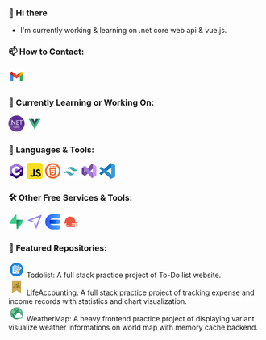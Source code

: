 ### 👋 Hi there
- I'm currently working & learning on .net core web api & vue.js.
  
### 📫 How to Contact:
[![Email](./assets/gmail.png)](mailto:aaronguitarnoob90425@gmail.com)
  
### 🚀 Currently Learning or Working On:
[![.NET Core](./assets/dotnetcore.png)](https://dotnet.microsoft.com)
[![Vue.js](./assets/vue.png)](https://vuejs.org/)
  
### 🧰 Languages & Tools:
[![C#](./assets/csharp.png)](https://dotnet.microsoft.com/en-us/languages/csharp)
[![Javascript](./assets/javascript.png)](https://nodejs.org/)
[![HTML](./assets/html.png)](https://developer.mozilla.org/en-US/docs/Web/HTML)
[![TailwindCSS](./assets/tailwindcss.png)](https://tailwindcss.com/)
[![Visual Studio](./assets/visualstudio.png)](https://visualstudio.microsoft.com/)
[![VS Code](./assets/vscode.png)](https://code.visualstudio.com/)
  
### 🛠️ Other Free Services & Tools:
[![Supabase](./assets/supabase.png)](https://supabase.com/)
[![Mailjet](./assets/mailjet.png)](https://www.mailjet.com/)
[![CurrencyApi](./assets/currencyapi.png)](https://currencyapi.com/)
[![OpenWeatherMap](./assets/openweathermap.png)](https://openweathermap.org/)
  
### 📂 Featured Repositories:
[![Todolist](./assets/todolist.png)](https://github.com/AaronLin20010601/Todolist)
Todolist: A full stack practice project of To-Do list website.  
[![LifeAccounting](./assets/lifeAccounting.png)](https://github.com/AaronLin20010601/LifeAccounting)
LifeAccounting: A full stack practice project of tracking expense and income records with statistics and chart visualization.  
[![WeatherMap](./assets/WeatherMap.png)](https://github.com/AaronLin20010601/WeatherMap)
WeatherMap: A heavy frontend practice project of displaying variant visualize weather informations on world map with memory cache backend.  
